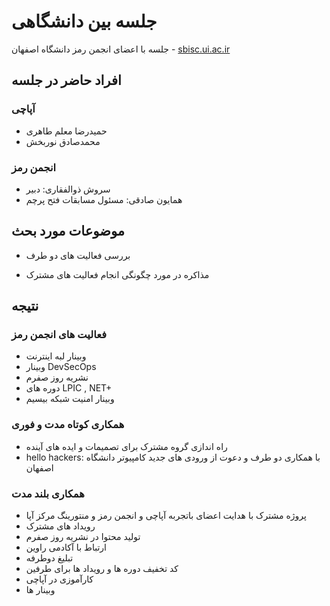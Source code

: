 # جلسه بین دانشگاهی

جلسه با اعضای انجمن رمز دانشگاه اصفهان - [sbisc.ui.ac.ir](http://sbisc.ui.ac.ir)

## افراد حاضر در جلسه

### آپاچی

* حمیدرضا معلم طاهری
* محمدصادق نوربخش

### انجمن رمز

* سروش ذوالفقاری: دبیر
* همایون صادقی: مسئول مسابقات فتح پرچم

## موضوعات مورد بحث

* بررسی فعالیت های دو طرف

* مذاکره در مورد چگونگی انجام فعالیت های مشترک


## نتیجه

### فعالیت های انجمن رمز

* وبینار لبه اینترنت
* وبینار DevSecOps
* نشریه روز صفرم
* دوره های LPIC , NET+
* وبینار امنیت شبکه بیسیم

### همکاری کوتاه مدت و فوری

* راه اندازی گروه مشترک برای تصمیمات و ایده های آینده
* hello hackers: با همکاری دو طرف و دعوت از ورودی های جدید کامپیوتر دانشگاه اصفهان

### همکاری بلند مدت

* پروژه مشترک با هدایت اعضای باتجربه آپاچی و انجمن رمز و منتورینگ مرکز آپا
* رویداد های مشترک
* تولید محتوا در نشریه روز صفرم
* ارتباط با آکادمی راوین
* تبلیغ دوطرفه
* کد تخفیف دوره ها و رویداد ها برای طرفین
* کارآموزی در آپاچی
* وبینار ها
